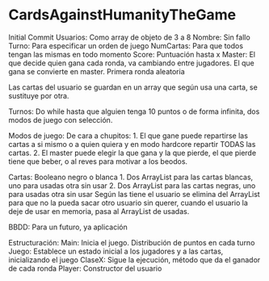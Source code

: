 # CardsAgainstHumanityTheGame
Initial Commit
Usuarios: Como array de objeto de 3 a 8 Nombre: Sin fallo Turno: Para especificar un orden de juego NumCartas: Para que todos tengan las mismas en todo momento Score: Puntuación hasta x Master: El que decide quien gana cada ronda, va cambiando entre jugadores. El que gana se convierte en master. Primera ronda aleatoria

Las cartas del usuario se guardan en un array que según usa una carta, se sustituye por otra.

Turnos: Do while hasta que alguien tenga 10 puntos o de forma infinita, dos modos de juego con selección.

Modos de juego: De cara a chupitos: 1. El que gane puede repartirse las cartas a si mismo o a quien quiera y en modo hardcore repartir TODAS las cartas. 2. El master puede elegir la que gana y la que pierde, el que pierde tiene que beber, o al reves para motivar a los beodos.

Cartas: Booleano negro o blanca 1. Dos ArrayList para las cartas blancas, uno para usadas otra sin usar 2. Dos ArrayList para las cartas negras, uno para usadas otra sin usar Según las tiene el usuario se elimina del ArrayList para que no la pueda sacar otro usuario sin querer, cuando el usuario la deje de usar en memoria, pasa al ArrayList de usadas.

BBDD: Para un futuro, ya aplicación



Estructuración:
Main: Inicia el juego. Distribución de puntos en cada turno
Juego: Establece un estado inicial a los jugadores y a las cartas, inicializando el juego
ClaseX: Sigue la ejecución, método que da el ganador de cada ronda
Player: Constructor del usuario
